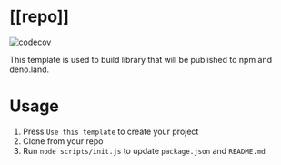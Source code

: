 # [[repo]]

[![codecov](https://codecov.io/gh/[[user]]/[[repo]]/branch/master/graph/badge.svg)](https://codecov.io/gh/[[user]]/[[repo]])

This template is used to build library that will be published to npm and deno.land.

# Usage

1. Press `Use this template` to create your project
2. Clone from your repo
3. Run `node scripts/init.js` to update `package.json` and `README.md`

